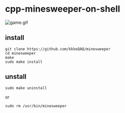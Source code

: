 # cpp-minesweeper-on-shell
![game.gif](https://github.com/kkkeQAQ/minesweeper/blob/markdown/game.gif)
## install

	git clone https://github.com/kkkeQAQ/minesweeper
	cd minesweeper
	make
	sudo make install

## unstall
	
	sudo make uninstall

or

	sudo rm /usr/bin/minesweeper
